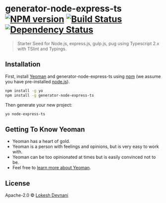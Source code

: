 # generator-node-express-ts [![NPM version][npm-image]][npm-url] [![Build Status][travis-image]][travis-url] [![Dependency Status][daviddm-image]][daviddm-url]
> Starter Seed for Node.js, express.js, gulp.js, pug using Typescript 2.x with TSlint and Typings.

## Installation

First, install [Yeoman](http://yeoman.io) and generator-node-express-ts using [npm](https://www.npmjs.com/) (we assume you have pre-installed [node.js](https://nodejs.org/)).

```bash
npm install -g yo
npm install -g generator-node-express-ts
```

Then generate your new project:

```bash
yo node-express-ts
```

## Getting To Know Yeoman

 * Yeoman has a heart of gold.
 * Yeoman is a person with feelings and opinions, but is very easy to work with.
 * Yeoman can be too opinionated at times but is easily convinced not to be.
 * Feel free to [learn more about Yeoman](http://yeoman.io/).

## License

Apache-2.0 © [Lokesh Devnani](https://lokeshd.com)


[npm-image]: https://badge.fury.io/js/generator-node-express-ts.svg
[npm-url]: https://npmjs.org/package/generator-node-express-ts
[travis-image]: https://travis-ci.org/lokeshthegenius/generator-node-express-ts.svg?branch=master
[travis-url]: https://travis-ci.org/lokeshthegenius/generator-node-express-ts
[daviddm-image]: https://david-dm.org/lokeshthegenius/generator-node-express-ts.svg?theme=shields.io
[daviddm-url]: https://david-dm.org/lokeshthegenius/generator-node-express-ts
